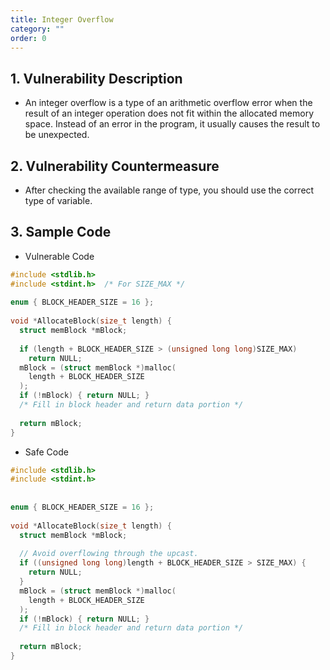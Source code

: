 ```yaml
---
title: Integer Overflow
category: ""
order: 0
---
```


## 1. Vulnerability Description
* An integer overflow is a type of an arithmetic overflow error when the result of an integer operation does not fit within the allocated memory space. Instead of an error in the program, it usually causes the result to be unexpected.

## 2. Vulnerability Countermeasure
* After checking the available range of type, you should use the correct type of variable.

## 3. Sample Code
* Vulnerable Code

```c
#include <stdlib.h>
#include <stdint.h>  /* For SIZE_MAX */
  
enum { BLOCK_HEADER_SIZE = 16 };
 
void *AllocateBlock(size_t length) {
  struct memBlock *mBlock;
 
  if (length + BLOCK_HEADER_SIZE > (unsigned long long)SIZE_MAX)
    return NULL;
  mBlock = (struct memBlock *)malloc(
    length + BLOCK_HEADER_SIZE
  );
  if (!mBlock) { return NULL; }
  /* Fill in block header and return data portion */
 
  return mBlock;
}
```


* Safe Code

```c
#include <stdlib.h>
#include <stdint.h>
 
 
enum { BLOCK_HEADER_SIZE = 16 };
  
void *AllocateBlock(size_t length) {
  struct memBlock *mBlock;
 
  // Avoid overflowing through the upcast.
  if ((unsigned long long)length + BLOCK_HEADER_SIZE > SIZE_MAX) {
    return NULL;
  }
  mBlock = (struct memBlock *)malloc(
    length + BLOCK_HEADER_SIZE
  );
  if (!mBlock) { return NULL; }
  /* Fill in block header and return data portion */
 
  return mBlock;
}
```
